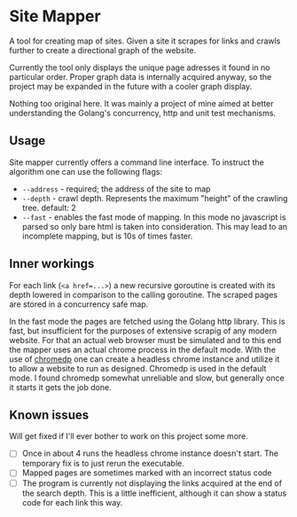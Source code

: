 # Site Mapper
A tool for creating map of sites. Given a site it scrapes for links and crawls further to create a directional graph of the website.

Currently the tool only displays the unique page adresses it found in no particular order. Proper graph data is internally acquired anyway, so the project may be expanded in the future with a cooler graph display.

Nothing too original here. It was mainly a project of mine aimed at better understanding the Golang's concurrency, http and unit test mechanisms.

## Usage
Site mapper currently offers a command line interface. To instruct the algorithm one can use the following flags:
- `--address` - required; the address of the site to map
- `--depth` - crawl depth. Represents the maximum "height" of the crawling tree. default: 2
- `--fast` - enables the fast mode of mapping. In this mode no javascript is parsed so only bare html is taken into consideration. This may lead to an incomplete mapping, but is 10s of times faster.

## Inner workings
For each link (`<a href=...>`) a new recursive goroutine is created with its depth lowered in comparison to the calling goroutine. The scraped pages are stored in a concurrency safe map.

In the fast mode the pages are fetched using the Golang http library. This is fast, but insufficient for the purposes of extensive scrapig of any modern website. For that an actual web browser must be simulated and to this end the mapper uses an actual chrome process in the default mode. With the use of [chromedp](https://github.com/chromedp/chromedp) one can create a headless chrome instance and utilize it to allow a website to run as designed. Chromedp is used in the default mode. I found chromedp somewhat unreliable and slow, but generally once it starts it gets the job done.

## Known issues
Will get fixed if I'll ever bother to work on this project some more.
- [ ] Once in about 4 runs the headless chrome instance doesn't start. The temporary fix is to just rerun the executable.
- [ ] Mapped pages are sometimes marked with an incorrect status code
- [ ] The program is currently not displaying the links acquired at the end of the search depth. This is a little inefficient, although it can show a status code for each link this way.

